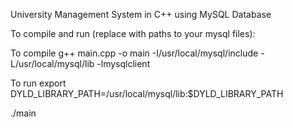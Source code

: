 University Management System in C++ using MySQL Database


To compile and run (replace with paths to your mysql files):

To compile
g++ main.cpp -o main -I/usr/local/mysql/include -L/usr/local/mysql/lib -lmysqlclient

To run
export DYLD_LIBRARY_PATH=/usr/local/mysql/lib:$DYLD_LIBRARY_PATH

./main
